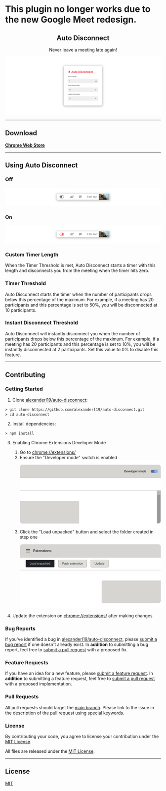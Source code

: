 # This plugin no longer works due to the new Google Meet redesign.

<div>
    <h2 align="center">Auto Disconnect</h2>
    <p align="center">Never leave a meeting late again!</p>
</div>

![Screenshot One](images/ScreenshotOne.png)

---

## Download

**[Chrome Web Store](https://chrome.google.com/webstore/detail/auto-disconnect/iilfkhaccpcehenfdbgikmlhhklapkne)**

---

## Using Auto Disconnect

### Off

![Screenshot Off](images/ScreenshotTwo.png)

### On

![Screenshot On](images/ScreenshotThree.png)

### Custom Timer Length

When the Timer Threshold is met, Auto Disconnect starts a timer with this length and disconnects you from the meeting when the timer hits zero.

### Timer Threshold

Auto Disconnect starts the timer when the number of participants drops below this percentage of the maximum. For example, if a meeting has 20 participants and this percentage is set to 50%, you will be disconnected at 10 participants.

### Instant Disconnect Threshold

Auto Disconnect will instantly disconnect you when the number of participants drops below this percentage of the maximum. For example, if a meeting has 20 participants and this percentage is set to 10%, you will be instantly disconnected at 2 participants. Set this value to 0% to disable this feature.

---

## Contributing

### Getting Started

1. Clone [alexanderl19/auto-disconnect](https://github.com/alexanderl19/auto-disconnect):

```shell
> git clone https://github.com/alexanderl19/auto-disconnect.git
> cd auto-disconnect
```

2. Install dependencies:

```shell
> npm install
```

3. Enabling Chrome Extensions Developer Mode

   1. Go to [chrome://extensions/](chrome://extensions/)
   2. Ensure the "Developer mode" switch is enabled
      ![Developer Mode](images/DeveloperMode.png)
   3. Click the "Load unpacked" button and select the folder created in step one
      ![Load Unpacked](images/LoadUnpacked.png)

4. Update the extension on [chrome://extensions/](chrome://extensions/) after making changes

### Bug Reports

If you've identified a bug in [alexanderl19/auto-disconnect](https://github.com/alexanderl19/auto-disconnect), please [submit a bug report](https://github.com/alexanderl19/auto-disconnect/issues/new) if one doesn't already exist.
In **addition** to submitting a bug report, feel free to [submit a pull request](#pull-requests) with a proposed fix.

### Feature Requests

If you have an idea for a new feature, please [submit a feature request](https://github.com/alexanderl19/auto-disconnect/issues/new).
In **addition** to submitting a feature request, feel free to [submit a pull request](#pull-requests) with a proposed implementation.

### <a name="pull-requests"></a> Pull Requests

All pull requests should target the [main branch](https://github.com/alexanderl19/auto-disconnect/tree/main). Please link to the issue in the description of the pull request using [special keywords](https://docs.github.com/en/github/managing-your-work-on-github/linking-a-pull-request-to-an-issue).

### License

By contributing your code, you agree to license your contribution under the [MIT License](LICENSE).

All files are released under the [MIT License](LICENSE).

---

## License

[MIT](LICENSE)
